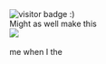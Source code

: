 ### ####
<br>
 <img src="https://visitor-badge.glitch.me/badge?page_id=CASTLE-hot.CASTLE-hot" alt="visitor badge :)">
 <br>
Might as well make this <br>
<img src="https://github-readme-stats.vercel.app/api?username=CASTLE-hot&theme=cobalt"><br><br>
me when I the
<!--
**CASTLE-hot/CASTLE-hot** is a ✨ _special_ ✨ repository because its `README.md` (this file) appears on your GitHub profile.
-->

